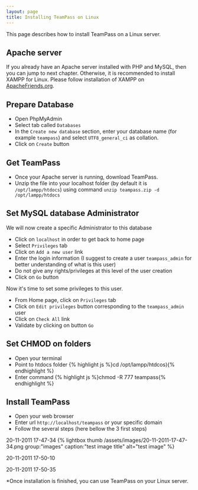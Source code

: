 ```yaml
---
layout: page
title: Installing TeamPass on Linux
---
```


<p class="message">
    This page describes how to install TeamPass on a Linux server.
</p>


## Apache server

If you already have an Apache server installed with PHP and MySQL, then you can jump to next chapter. Otherwise, it is recommended to install XAMPP for Linux.
Please follow installation of XAMPP on [ApacheFriends.org](http://www.ApacheFriends.org).

## Prepare Database

* Open PhpMyAdmin
* Select tab called `Databases`
* In the `Create new database` section, enter your database name (for example `teampass`) and select `UTF8_general_ci` as collation.
* Click on `Create` button

## Get TeamPass

* Once your Apache server is running, download TeamPass.
* Unzip the file into your localhost folder (by default it is `/opt/lampp/htdocs`) using command `unzip teampass.zip -d /opt/lampp/htdocs`


## Set MySQL database Administrator

We will now create a specific Administrator to this database
* Click on `localhost` in order to get back to home page
* Select `Privileges` tab
* Click on `Add a new user` link
* Enter the login information (I suggest to create a user `teampass_admin` for better understanding of what is this user)
* Do not give any rights/privileges at this level of the user creation
* Click on `Go` button

Now it's time to set some privileges to this user.

* From Home page, click on `Privileges` tab
* Click on `Edit privileges` button corresponding to the `teampass_admin` user
* Click on `Check All` link
* Validate by clicking on button `Go`

## Set CHMOD on folders

* Open your terminal
* Point to htdocs folder 
{% highlight js %}cd /opt/lampp/htdcos){% endhighlight %}
* Enter command 
{% highlight js %}chmod -R 777 teampass{% endhighlight %}

## Install TeamPass

* Open your web browser
* Enter url `http://localhost/teampass` or your specific domain
* Follow the several steps (here bellow the 3 first steps)

20-11-2011 17-47-34	
{% lightbox thumb /assets/images/20-11-2011-17-47-34.png group:"images" caption:"test image title" alt="test image" %}

20-11-2011 17-50-10	

20-11-2011 17-50-35	

*Once installation is finished, you can use TeamPass on your Linux server.

